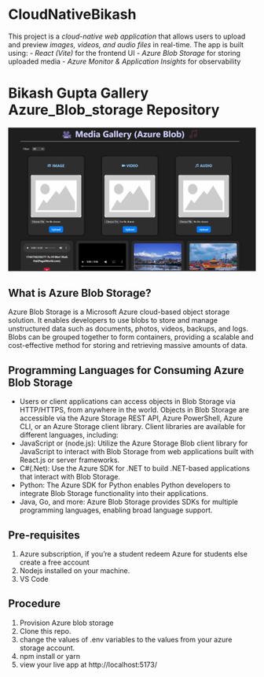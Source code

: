 # CloudNativeBikash
This project is a *cloud-native web application* that allows users to upload and preview *images, videos, and audio files* in real-time. The app is built using:  - *React (Vite)* for the frontend UI   - *Azure Blob Storage* for storing uploaded media   - *Azure Monitor &amp; Application Insights* for observability

 # Bikash Gupta Gallery Azure_Blob_storage  Repository
![Screenshot 2023-08-05 172736](https://github.com/Rsabp/CloudNativeBikash/blob/main/Screenshot%202025-04-15%20183912.png)
 
## What is Azure Blob Storage?
Azure Blob Storage is a Microsoft Azure cloud-based object storage solution. It enables developers to use blobs to store and manage unstructured data such as documents, photos, videos, backups, and logs. Blobs can be grouped together to form containers, providing a scalable and cost-effective method for storing and retrieving massive amounts of data.

## Programming Languages for Consuming Azure Blob Storage
-	Users or client applications can access objects in Blob Storage via HTTP/HTTPS, from anywhere in the world. Objects in Blob Storage are accessible via the Azure Storage REST API, Azure PowerShell, Azure CLI, or an Azure Storage client library. Client libraries are available for different languages, including: 
-	JavaScript or (node.js): Utilize the Azure Storage Blob client library for JavaScript to interact with Blob Storage from web applications built with React.js or server frameworks.
-	C#(.Net): Use the Azure SDK for .NET to build .NET-based applications that interact with Blob Storage.
-	Python: The Azure SDK for Python enables Python developers to integrate Blob Storage functionality into their applications.
-	Java, Go, and more: Azure Blob Storage provides SDKs for multiple programming languages, enabling broad language support.
## Pre-requisites
1.	Azure subscription, if you’re a student redeem Azure for students else create a free account
2.	Nodejs installed on your machine.
3.	VS Code
## Procedure
1.	Provision Azure blob storage
2.	Clone this repo.
3.	change the values of .env variables to the values from your azure storage account.
4.	npm install or yarn
5.	view your live app at http://localhost:5173/


